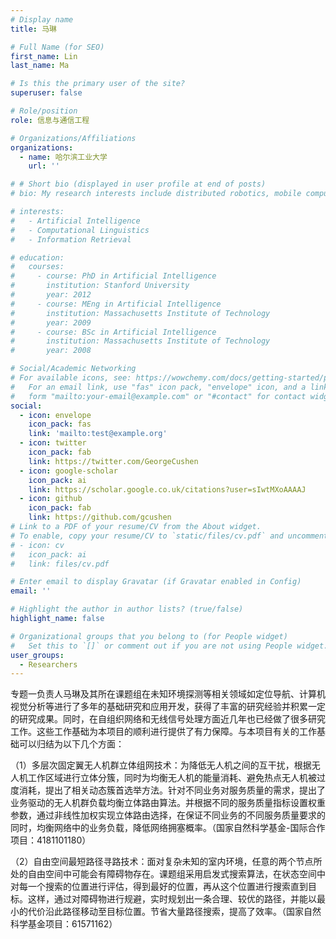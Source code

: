 ```yaml
---
# Display name
title: 马琳

# Full Name (for SEO)
first_name: Lin
last_name: Ma

# Is this the primary user of the site?
superuser: false

# Role/position
role: 信息与通信工程

# Organizations/Affiliations
organizations:
  - name: 哈尔滨工业大学
    url: ''

# # Short bio (displayed in user profile at end of posts)
# bio: My research interests include distributed robotics, mobile computing and programmable matter.

# interests:
#   - Artificial Intelligence
#   - Computational Linguistics
#   - Information Retrieval

# education:
#   courses:
#     - course: PhD in Artificial Intelligence
#       institution: Stanford University
#       year: 2012
#     - course: MEng in Artificial Intelligence
#       institution: Massachusetts Institute of Technology
#       year: 2009
#     - course: BSc in Artificial Intelligence
#       institution: Massachusetts Institute of Technology
#       year: 2008

# Social/Academic Networking
# For available icons, see: https://wowchemy.com/docs/getting-started/page-builder/#icons
#   For an email link, use "fas" icon pack, "envelope" icon, and a link in the
#   form "mailto:your-email@example.com" or "#contact" for contact widget.
social:
  - icon: envelope
    icon_pack: fas
    link: 'mailto:test@example.org'
  - icon: twitter
    icon_pack: fab
    link: https://twitter.com/GeorgeCushen
  - icon: google-scholar
    icon_pack: ai
    link: https://scholar.google.co.uk/citations?user=sIwtMXoAAAAJ
  - icon: github
    icon_pack: fab
    link: https://github.com/gcushen
# Link to a PDF of your resume/CV from the About widget.
# To enable, copy your resume/CV to `static/files/cv.pdf` and uncomment the lines below.
# - icon: cv
#   icon_pack: ai
#   link: files/cv.pdf

# Enter email to display Gravatar (if Gravatar enabled in Config)
email: ''

# Highlight the author in author lists? (true/false)
highlight_name: false

# Organizational groups that you belong to (for People widget)
#   Set this to `[]` or comment out if you are not using People widget.
user_groups:
  - Researchers
---
```


专题一负责人马琳及其所在课题组在未知环境探测等相关领域如定位导航、计算机视觉分析等进行了多年的基础研究和应用开发，获得了丰富的研究经验并积累一定的研究成果。同时，在自组织网络和无线信号处理方面近几年也已经做了很多研究工作。这些工作基础为本项目的顺利进行提供了有力保障。与本项目有关的工作基础可以归结为以下几个方面：

（1）多层次固定翼无人机群立体组网技术：为降低无人机之间的互干扰，根据无人机工作区域进行立体分簇，同时为均衡无人机的能量消耗、避免热点无人机被过度消耗，提出了相关动态簇首选举方法。针对不同业务对服务质量的需求，提出了业务驱动的无人机群负载均衡立体路由算法。并根据不同的服务质量指标设置权重参数，通过非线性加权实现立体路由选择，在保证不同业务的不同服务质量要求的同时，均衡网络中的业务负载，降低网络拥塞概率。（国家自然科学基金-国际合作项目：4181101180）

（2）自由空间最短路径寻路技术：面对复杂未知的室内环境，任意的两个节点所处的自由空间中可能会有障碍物存在。课题组采用启发式搜索算法，在状态空间中对每一个搜索的位置进行评估，得到最好的位置，再从这个位置进行搜索直到目标。这样，通过对障碍物进行规避，实时规划出一条合理、较优的路径，并能以最小的代价沿此路径移动至目标位置。节省大量路径搜索，提高了效率。（国家自然科学基金项目：61571162）
